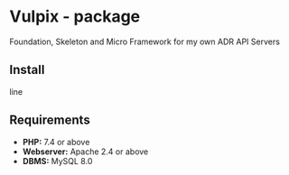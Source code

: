 # Vulpix - package
Foundation, Skeleton and Micro Framework for my own ADR API Servers
## Install
line
## Requirements
* **PHP:** 7.4 or above
* **Webserver:** Apache 2.4 or above
* **DBMS:** MySQL 8.0

